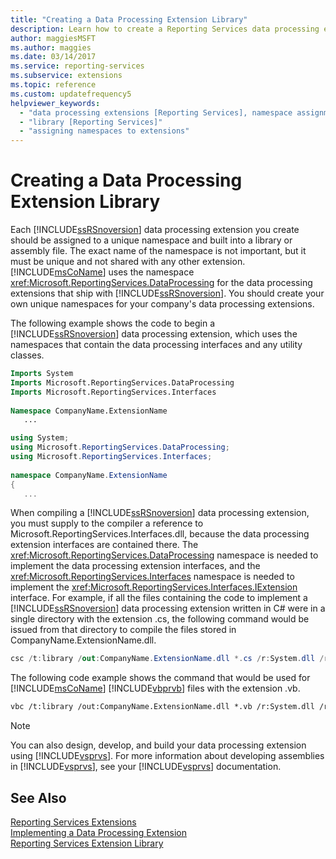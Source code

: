 ```yaml
---
title: "Creating a Data Processing Extension Library"
description: Learn how to create a Reporting Services data processing extension. View sample code, and see which namespace and library file requirements you need to meet.
author: maggiesMSFT
ms.author: maggies
ms.date: 03/14/2017
ms.service: reporting-services
ms.subservice: extensions
ms.topic: reference
ms.custom: updatefrequency5
helpviewer_keywords:
  - "data processing extensions [Reporting Services], namespace assignments"
  - "library [Reporting Services]"
  - "assigning namespaces to extensions"
---
```

# Creating a Data Processing Extension Library
  Each [!INCLUDE[ssRSnoversion](../../../includes/ssrsnoversion-md.md)] data processing extension you create should be assigned to a unique namespace and built into a library or assembly file. The exact name of the namespace is not important, but it must be unique and not shared with any other extension. [!INCLUDE[msCoName](../../../includes/msconame-md.md)] uses the namespace <xref:Microsoft.ReportingServices.DataProcessing> for the data processing extensions that ship with [!INCLUDE[ssRSnoversion](../../../includes/ssrsnoversion-md.md)]. You should create your own unique namespaces for your company's data processing extensions.  
  
 The following example shows the code to begin a [!INCLUDE[ssRSnoversion](../../../includes/ssrsnoversion-md.md)] data processing extension, which uses the namespaces that contain the data processing interfaces and any utility classes.  
  
```vb  
Imports System  
Imports Microsoft.ReportingServices.DataProcessing  
Imports Microsoft.ReportingServices.Interfaces  
  
Namespace CompanyName.ExtensionName  
   ...  
```  
  
```csharp  
using System;  
using Microsoft.ReportingServices.DataProcessing;  
using Microsoft.ReportingServices.Interfaces;  
  
namespace CompanyName.ExtensionName  
{  
   ...  
```  
  
 When compiling a [!INCLUDE[ssRSnoversion](../../../includes/ssrsnoversion-md.md)] data processing extension, you must supply to the compiler a reference to Microsoft.ReportingServices.Interfaces.dll, because the data processing extension interfaces are contained there. The <xref:Microsoft.ReportingServices.DataProcessing> namespace is needed to implement the data processing extension interfaces, and the <xref:Microsoft.ReportingServices.Interfaces> namespace is needed to implement the <xref:Microsoft.ReportingServices.Interfaces.IExtension> interface. For example, if all the files containing the code to implement a [!INCLUDE[ssRSnoversion](../../../includes/ssrsnoversion-md.md)] data processing extension written in C# were in a single directory with the extension .cs, the following command would be issued from that directory to compile the files stored in CompanyName.ExtensionName.dll.  
  
```csharp  
csc /t:library /out:CompanyName.ExtensionName.dll *.cs /r:System.dll /r:Microsoft.ReportingServices.Interfaces.dll  
```  
  
 The following code example shows the command that would be used for [!INCLUDE[msCoName](../../../includes/msconame-md.md)] [!INCLUDE[vbprvb](../../../includes/vbprvb-md.md)] files with the extension .vb.  
  
```vb  
vbc /t:library /out:CompanyName.ExtensionName.dll *.vb /r:System.dll /r:Microsoft.ReportingServices.Interfaces.dll  
```  
  
> [!NOTE]  
>  You can also design, develop, and build your data processing extension using [!INCLUDE[vsprvs](../../../includes/vsprvs-md.md)]. For more information about developing assemblies in [!INCLUDE[vsprvs](../../../includes/vsprvs-md.md)], see your [!INCLUDE[vsprvs](../../../includes/vsprvs-md.md)] documentation.  
  
## See Also  
 [Reporting Services Extensions](../../../reporting-services/extensions/reporting-services-extensions.md)   
 [Implementing a Data Processing Extension](../../../reporting-services/extensions/data-processing/implementing-a-data-processing-extension.md)   
 [Reporting Services Extension Library](../../../reporting-services/extensions/reporting-services-extension-library.md)  
  
  
